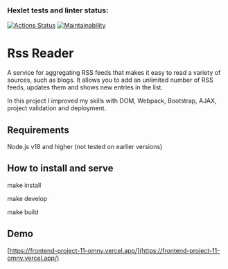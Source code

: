 ### Hexlet tests and linter status:
[![Actions Status](https://github.com/Omny/frontend-project-11/workflows/hexlet-check/badge.svg)](https://github.com/Omny/frontend-project-11/actions)
[![Maintainability](https://api.codeclimate.com/v1/badges/df3e599a5d0cc19a8c87/maintainability)](https://codeclimate.com/github/Omny/frontend-project-11/maintainability)

# Rss Reader

A service for aggregating RSS feeds that makes it easy to read a variety of sources, such as blogs. It allows you to add an unlimited number of RSS feeds, updates them and shows new entries in the list.

In this project I improved my skills with DOM, Webpack, Bootstrap, AJAX, project validation and deployment.

## Requirements

Node.js v18 and higher (not tested on earlier versions)

## How to install and serve

make install

make develop

make build

## Demo

[https://frontend-project-11-omny.vercel.app/](https://frontend-project-11-omny.vercel.app/)
